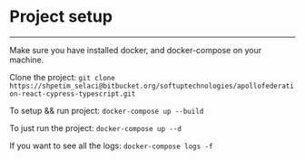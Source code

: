 # Project setup
-----------
Make sure you have installed docker, and docker-compose on your machine.

Clone the project:
`git clone https://shpetim_selaci@bitbucket.org/softuptechnologies/apollofederation-react-cypress-typescript.git`

To setup && run project:
`docker-compose up --build`

To just run the project:
`docker-compose up --d`

If you want to see all the logs:
`docker-compose logs -f`